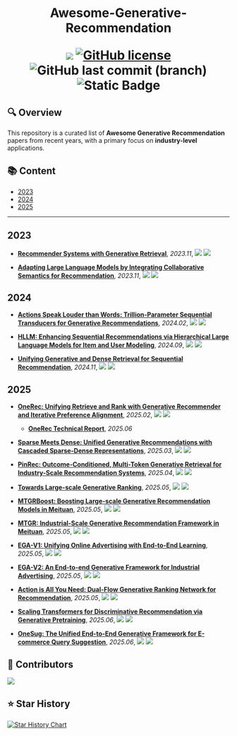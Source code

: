 <p align="center">
<h1 align="center">Awesome-Generative-Recommendation


<p align="center">
    <a href="https://awesome.re"><img src="https://awesome.re/badge.svg"></a>
    <a href="https://github.com/uestc-huangyw/Awesome-Generative-Recommendation/blob/master/LICENSE"><img alt="GitHub license" src="https://img.shields.io/github/license/uestc-huangyw/Awesome-Generative-Recommendation"></a>
    <img src="https://img.shields.io/github/last-commit/uestc-huangyw/Awesome-Generative-Recommendation/main?logo=github&color=blue" alt="GitHub last commit (branch)">
    <img src="https://img.shields.io/badge/Contributions-welcome-blue.svg?style=flat" alt="Static Badge">
</p>


## 🔍 Overview

This repository is a curated list of **Awesome Generative Recommendation** papers from recent years, with a primary focus on **industry-level** applications.

## 📚 Content

- [2023](#2023)
- [2024](#2024)
- [2025](#2025)

---


## 2023

- [**Recommender Systems with Generative Retrieval**](https://proceedings.neurips.cc/paper_files/paper/2023/file/20dcab0f14046a5c6b02b61da9f13229-Paper-Conference.pdf), *2023.11*, ![](https://img.shields.io/badge/TIGER-blue) ![](https://img.shields.io/badge/DeepMind-orange)


- [**Adapting Large Language Models by Integrating Collaborative Semantics for Recommendation**](https://arxiv.org/abs/2311.09049), *2023.11*, ![](https://img.shields.io/badge/LC_Rec-blue) ![](https://img.shields.io/badge/Tencent-orange)


## 2024

- [**Actions Speak Louder than Words: Trillion-Parameter Sequential Transducers for Generative Recommendations**](https://arxiv.org/abs/2402.17152), *2024.02*, ![](https://img.shields.io/badge/HSTU-blue) ![](https://img.shields.io/badge/Meta-orange)


- [**HLLM: Enhancing Sequential Recommendations via Hierarchical Large Language Models for Item and User Modeling**](https://arxiv.org/abs/2409.12740), *2024.09*, ![](https://img.shields.io/badge/HLLM-blue) ![](https://img.shields.io/badge/ByteDance-orange)


- [**Unifying Generative and Dense Retrieval for Sequential Recommendation**](https://arxiv.org/abs/2411.18814), *2024.11*, ![](https://img.shields.io/badge/LIGER-blue) ![](https://img.shields.io/badge/Meta-orange)



## 2025

- [**OneRec: Unifying Retrieve and Rank with Generative Recommender and Iterative Preference Alignment**](https://arxiv.org/abs/2502.18965), *2025.02*, ![](https://img.shields.io/badge/OneRec-blue) ![](https://img.shields.io/badge/Kuaishou-orange)
  - [**OneRec Technical Report**](https://arxiv.org/abs/2506.13695), *2025.06*


- [**Sparse Meets Dense: Unified Generative Recommendations with Cascaded Sparse-Dense Representations**](https://arxiv.org/abs/2503.02453), *2025.03*, ![](https://img.shields.io/badge/COBRA-blue) ![](https://img.shields.io/badge/Baidu-orange)


- [**PinRec: Outcome-Conditioned, Multi-Token Generative Retrieval for Industry-Scale Recommendation Systems**](https://arxiv.org/abs/2504.10507), *2025.04*, ![](https://img.shields.io/badge/PinRec-blue) ![](https://img.shields.io/badge/Pinterest-orange)


- [**Towards Large-scale Generative Ranking**](https://arxiv.org/abs/2505.04180), *2025.05*, ![](https://img.shields.io/badge/GenRank-blue) ![](https://img.shields.io/badge/Xiaohongshu-orange)


- [**MTGRBoost: Boosting Large-scale Generative Recommendation Models in Meituan**](https://arxiv.org/abs/2505.12663), *2025.05*, ![](https://img.shields.io/badge/MTGRBoost-blue) ![](https://img.shields.io/badge/Meituan-orange)


- [**MTGR: Industrial-Scale Generative Recommendation Framework in Meituan**](https://arxiv.org/abs/2505.18654), *2025.05*, ![](https://img.shields.io/badge/MTGR-blue) ![](https://img.shields.io/badge/Meituan-orange)


- [**EGA-V1: Unifying Online Advertising with End-to-End Learning**](https://arxiv.org/abs/2505.19755), *2025.05*, ![](https://img.shields.io/badge/EGA_V1-blue) ![](https://img.shields.io/badge/Meituan-orange)


- [**EGA-V2: An End-to-end Generative Framework for Industrial Advertising**](https://arxiv.org/abs/2505.17549), *2025.05*, ![](https://img.shields.io/badge/EGA_V2-blue) ![](https://img.shields.io/badge/Meituan-orange)


- [**Action is All You Need: Dual-Flow Generative Ranking Network for Recommendation**](https://arxiv.org/abs/2505.16752), *2025.05*, ![](https://img.shields.io/badge/DFGR-blue) ![](https://img.shields.io/badge/Meituan-orange)


- [**Scaling Transformers for Discriminative Recommendation via Generative Pretraining**](https://arxiv.org/abs/2506.03699), *2025.06*, ![](https://img.shields.io/badge/GPSD-blue) ![](https://img.shields.io/badge/Alibaba-orange)


- [**OneSug: The Unified End-to-End Generative Framework for E-commerce Query Suggestion**](https://arxiv.org/abs/2506.06913), *2025.06*, ![](https://img.shields.io/badge/OneSug-blue) ![](https://img.shields.io/badge/Kuaishou-orange)



## 👥 Contributors

<a href="https://github.com/uestc-huangyw/Awesome-Generative-Recommendation/graphs/contributors">
  <img src="https://contrib.rocks/image?repo=uestc-huangyw/Awesome-Generative-Recommendation" />
</a>




## ⭐ Star History

[![Star History Chart](https://api.star-history.com/svg?repos=uestc-huangyw/Awesome-Generative-Recommendation&type=Date)](https://star-history.com/#uestc-huangyw/Awesome-Generative-Recommendation&Date)
